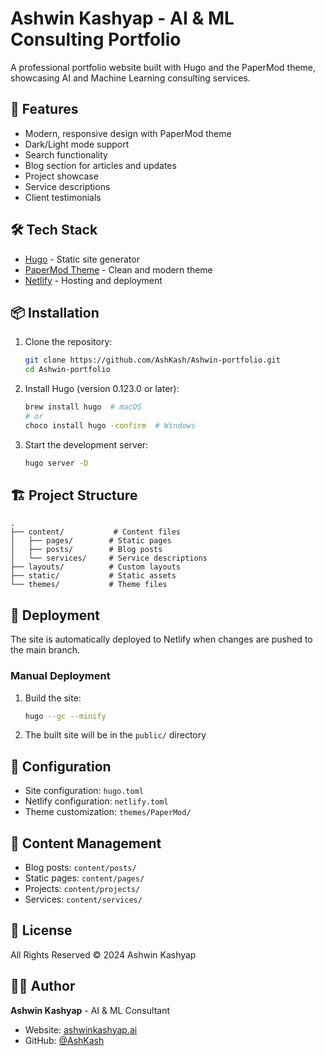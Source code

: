 # Ashwin Kashyap - AI & ML Consulting Portfolio

A professional portfolio website built with Hugo and the PaperMod theme, showcasing AI and Machine Learning consulting services.

## 🚀 Features

- Modern, responsive design with PaperMod theme
- Dark/Light mode support
- Search functionality
- Blog section for articles and updates
- Project showcase
- Service descriptions
- Client testimonials

## 🛠️ Tech Stack

- [Hugo](https://gohugo.io/) - Static site generator
- [PaperMod Theme](https://github.com/adityatelange/hugo-PaperMod) - Clean and modern theme
- [Netlify](https://www.netlify.com/) - Hosting and deployment

## 📦 Installation

1. Clone the repository:
   ```bash
   git clone https://github.com/AshKash/Ashwin-portfolio.git
   cd Ashwin-portfolio
   ```

2. Install Hugo (version 0.123.0 or later):
   ```bash
   brew install hugo  # macOS
   # or
   choco install hugo -confirm  # Windows
   ```

3. Start the development server:
   ```bash
   hugo server -D
   ```

## 🏗️ Project Structure

```
.
├── content/           # Content files
│   ├── pages/        # Static pages
│   ├── posts/        # Blog posts
│   └── services/     # Service descriptions
├── layouts/          # Custom layouts
├── static/           # Static assets
└── themes/           # Theme files
```

## 🚀 Deployment

The site is automatically deployed to Netlify when changes are pushed to the main branch.

### Manual Deployment

1. Build the site:
   ```bash
   hugo --gc --minify
   ```

2. The built site will be in the `public/` directory

## 🔧 Configuration

- Site configuration: `hugo.toml`
- Netlify configuration: `netlify.toml`
- Theme customization: `themes/PaperMod/`

## 📝 Content Management

- Blog posts: `content/posts/`
- Static pages: `content/pages/`
- Projects: `content/projects/`
- Services: `content/services/`

## 📄 License

All Rights Reserved © 2024 Ashwin Kashyap

## 👨‍💻 Author

**Ashwin Kashyap** - AI & ML Consultant
- Website: [ashwinkashyap.ai](https://ashwinkashyap.ai)
- GitHub: [@AshKash](https://github.com/AshKash) 